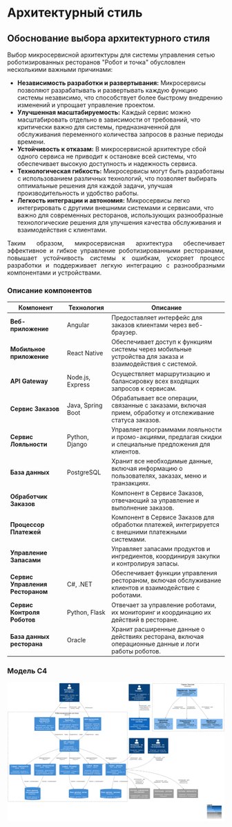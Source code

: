 # Архитектурный стиль

## Обоснование выбора архитектурного стиля

Выбор микросервисной архитектуры для системы управления сетью роботизированных ресторанов "Робот и точка" обусловлен несколькими важными причинами:

- **Независимость разработки и развертывания:** Микросервисы позволяют разрабатывать и развертывать каждую функцию системы независимо, что способствует более быстрому внедрению изменений и упрощает управление проектом.
- **Улучшенная масштабируемость:** Каждый сервис можно масштабировать отдельно в зависимости от требований, что критически важно для системы, предназначенной для обслуживания переменного количества запросов в разные периоды времени.
- **Устойчивость к отказам:** В микросервисной архитектуре сбой одного сервиса не приводит к остановке всей системы, что обеспечивает высокую доступность и надежность сервиса.
- **Технологическая гибкость:** Микросервисы могут быть разработаны с использованием различных технологий, что позволяет выбирать оптимальные решения для каждой задачи, улучшая производительность и удобство работы.
- **Легкость интеграции и автономия:** Микросервисы легко интегрировать с другими внешними системами и сервисами, что важно для современных ресторанов, использующих разнообразные технологические решения для улучшения качества обслуживания и взаимодействия с клиентами.

<div style="text-align: justify;">
Таким образом, микросервисная архитектура обеспечивает эффективное и гибкое управление роботизированными ресторанами, повышает устойчивость системы к ошибкам, ускоряет процесс разработки и поддерживает легкую интеграцию с разнообразными компонентами и устройствами.
</div>


### Описание компонентов

| Компонент              | Технология       | Описание                                                                                 |
|------------------------|------------------|------------------------------------------------------------------------------------------|
| **Веб-приложение**     | Angular          | Предоставляет интерфейс для заказов клиентами через веб-браузер.                         |
| **Мобильное приложение** | React Native    | Обеспечивает доступ к функциям системы через мобильные устройства для заказа и взаимодействия с системой. |
| **API Gateway**        | Node.js, Express | Осуществляет маршрутизацию и балансировку всех входящих запросов к сервисам.             |
| **Сервис Заказов**     | Java, Spring Boot| Обрабатывает все операции, связанные с заказами, включая прием, обработку и отслеживание статуса заказов. |
| **Сервис Лояльности**  | Python, Django   | Управляет программами лояльности и промо-акциями, предлагая скидки и специальные предложения для клиентов. |
| **База данных**        | PostgreSQL       | Хранит все необходимые данные, включая информацию о пользователях, заказах, меню и транзакциях. |
| **Обработчик Заказов** |                  | Компонент в Сервисе Заказов, отвечающий за управление и выполнение заказов.              |
| **Процессор Платежей** |                  | Компонент в Сервисе Заказов для обработки платежей, интегрируется с внешними платежными системами. |
| **Управление Запасами**|                  | Управляет запасами продуктов и ингредиентов, координируя закупки и контролируя запасы.   |
| **Сервис Управления Рестораном** | C#, .NET | Обеспечивает функции управления рестораном, включая обслуживание клиентов и взаимодействие с роботами. |
| **Сервис Контроля Роботов** | Python, Flask | Отвечает за управление роботами, их мониторинг и координацию их действий в ресторане.    |
| **База данных ресторана** | Oracle        | Хранит расширенные данные о действиях ресторана, включая операционные данные и логи работы роботов. |

### Модель С4

![Модель С4](assets/images/c4.svg)
